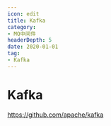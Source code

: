 ```yaml
---
icon: edit
title: Kafka
category: 
- MQ中间件
headerDepth: 5
date: 2020-01-01
tag:
- Kafka
---
```


<!-- more -->

# Kafka

<https://github.com/apache/kafka>
